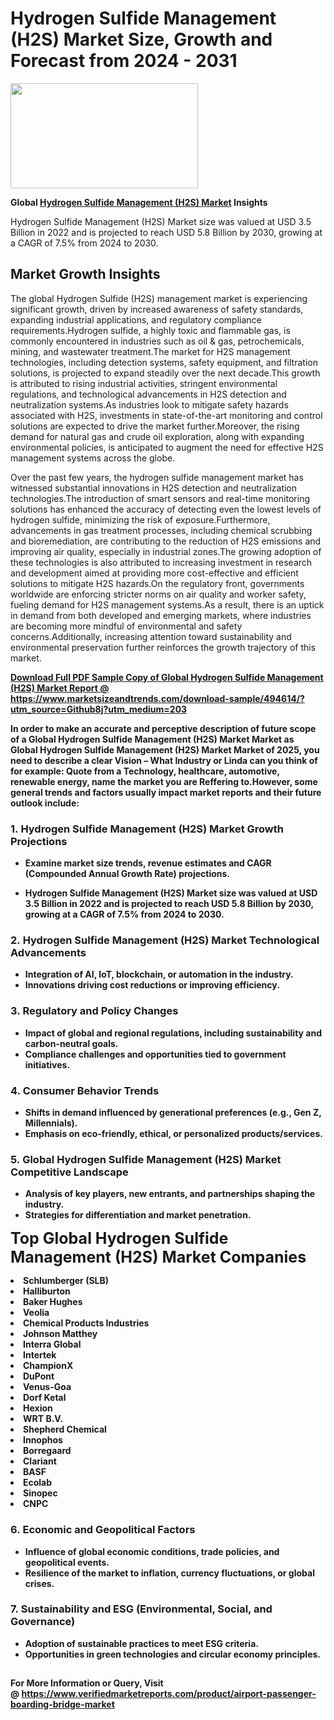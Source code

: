 <H1>Hydrogen Sulfide Management (H2S) Market Size, Growth and Forecast from 2024 - 2031</H1><img class="aligncenter size-medium wp-image-584254" src="https://thirdeyenews.in/wp-content/uploads/2024/09/Global-Market-Research-300x168.jpeg" alt="" width="300" height="168" /><p><strong>Global&nbsp;<a href="https://www.marketsizeandtrends.com/download-sample/494614/?utm_source=Github8j?utm_medium=203">Hydrogen Sulfide Management (H2S) Market</a> Insights</strong></p><p>Hydrogen Sulfide Management (H2S) Market size was valued at USD 3.5 Billion in 2022 and is projected to reach USD 5.8 Billion by 2030, growing at a CAGR of 7.5% from 2024 to 2030.</p><p><h2>Market Growth Insights</h2> <p>The global Hydrogen Sulfide (H2S) management market is experiencing significant growth, driven by increased awareness of safety standards, expanding industrial applications, and regulatory compliance requirements.Hydrogen sulfide, a highly toxic and flammable gas, is commonly encountered in industries such as oil & gas, petrochemicals, mining, and wastewater treatment.The market for H2S management technologies, including detection systems, safety equipment, and filtration solutions, is projected to expand steadily over the next decade.This growth is attributed to rising industrial activities, stringent environmental regulations, and technological advancements in H2S detection and neutralization systems.As industries look to mitigate safety hazards associated with H2S, investments in state-of-the-art monitoring and control solutions are expected to drive the market further.Moreover, the rising demand for natural gas and crude oil exploration, along with expanding environmental policies, is anticipated to augment the need for effective H2S management systems across the globe.</p> <p><strong><a href="#"></a></strong></p> <p>Over the past few years, the hydrogen sulfide management market has witnessed substantial innovations in H2S detection and neutralization technologies.The introduction of smart sensors and real-time monitoring solutions has enhanced the accuracy of detecting even the lowest levels of hydrogen sulfide, minimizing the risk of exposure.Furthermore, advancements in gas treatment processes, including chemical scrubbing and bioremediation, are contributing to the reduction of H2S emissions and improving air quality, especially in industrial zones.The growing adoption of these technologies is also attributed to increasing investment in research and development aimed at providing more cost-effective and efficient solutions to mitigate H2S hazards.On the regulatory front, governments worldwide are enforcing stricter norms on air quality and worker safety, fueling demand for H2S management systems.As a result, there is an uptick in demand from both developed and emerging markets, where industries are becoming more mindful of environmental and safety concerns.Additionally, increasing attention toward sustainability and environmental preservation further reinforces the growth trajectory of this market.</p> <p><strong><a href="#"></p><p><span class=""><strong>Download Full PDF Sample Copy of Global Hydrogen Sulfide Management (H2S) Market Report</strong> @ <a href="https://www.marketsizeandtrends.com/download-sample/494614/?utm_source=Github8j?utm_medium=203" target="_blank">https://www.marketsizeandtrends.com/download-sample/494614/?utm_source=Github8j?utm_medium=203</a></span></p><p>In order to make an accurate and perceptive description of future scope of a Global&nbsp;Hydrogen Sulfide Management (H2S) Market Market as Global&nbsp;Hydrogen Sulfide Management (H2S) Market Market of 2025, you need to describe a clear Vision &ndash; What Industry or Linda can you think of for example: Quote from a Technology, healthcare, automotive, renewable energy, name the market you are Reffering to.However, some general trends and factors usually impact market reports and their future outlook include:</p><h3>1.&nbsp;<strong>Hydrogen Sulfide Management (H2S) Market Growth Projections</strong></h3><ul><li>Examine market size trends, revenue estimates and CAGR (Compounded Annual Growth Rate) projections.</li><li><p>Hydrogen Sulfide Management (H2S) Market size was valued at USD 3.5 Billion in 2022 and is projected to reach USD 5.8 Billion by 2030, growing at a CAGR of 7.5% from 2024 to 2030.</p></li></ul><h3>2.&nbsp;<strong>Hydrogen Sulfide Management (H2S) Market Technological Advancements</strong></h3><ul><li>Integration of AI, IoT, blockchain, or automation in the industry.</li><li>Innovations driving cost reductions or improving efficiency.</li></ul><h3>3.&nbsp;<strong>Regulatory and Policy Changes</strong></h3><ul><li>Impact of global and regional regulations, including sustainability and carbon-neutral goals.</li><li>Compliance challenges and opportunities tied to government initiatives.</li></ul><h3>4.&nbsp;<strong>Consumer Behavior Trends</strong></h3><ul><li>Shifts in demand influenced by generational preferences (e.g., Gen Z, Millennials).</li><li>Emphasis on eco-friendly, ethical, or personalized products/services.</li></ul><h3>5.&nbsp;<strong>Global Hydrogen Sulfide Management (H2S) Market Competitive Landscape</strong></h3><ul><li>Analysis of key players, new entrants, and partnerships shaping the industry.</li><li>Strategies for differentiation and market penetration.</li></ul><p data-pm-slice="1 1 []"><span style="color: inherit; font-family: inherit; font-size: 25px;">Top Global Hydrogen Sulfide Management (H2S) Market Companies</span></p><div class="" data-test-id=""><p><li>Schlumberger (SLB)</li><li> Halliburton</li><li> Baker Hughes</li><li> Veolia</li><li> Chemical Products Industries</li><li> Johnson Matthey</li><li> Interra Global</li><li> Intertek</li><li> ChampionX</li><li> DuPont</li><li> Venus-Goa</li><li> Dorf Ketal</li><li> Hexion</li><li> WRT B.V.</li><li> Shepherd Chemical</li><li> Innophos</li><li> Borregaard</li><li> Clariant</li><li> BASF</li><li> Ecolab</li><li> Sinopec</li><li> CNPC</li></p></div><h3>6.&nbsp;<strong>Economic and Geopolitical Factors</strong></h3><ul><li>Influence of global economic conditions, trade policies, and geopolitical events.</li><li>Resilience of the market to inflation, currency fluctuations, or global crises.</li></ul><h3>7.&nbsp;<strong>Sustainability and ESG (Environmental, Social, and Governance)</strong></h3><ul><li>Adoption of sustainable practices to meet ESG criteria.</li><li>Opportunities in green technologies and circular economy principles.</li></ul><h2><strong style="font-size: 14px;">For More Information or Query, Visit @&nbsp;</strong><a style="background-color: #ffffff; font-size: 14px;" href="https://www.marketsizeandtrends.com/report/hydrogen-sulfide-management-h2s-market/" target="_blank">https://www.verifiedmarketreports.com/product/airport-passenger-boarding-bridge-market</a></h2>